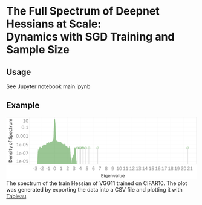 # The Full Spectrum of Deepnet Hessians at Scale: <br> Dynamics with SGD Training and Sample Size

## Usage
See Jupyter notebook main.ipynb

## Example
![CIFAR10 VGG11](https://github.com/AnonymousNIPS2019/DeepnetHessian/blob/master/CIFAR10_VGG11_train.png?raw=true)
The spectrum of the train Hessian of VGG11 trained on CIFAR10. The plot was generated by exporting the data into a CSV file and plotting it with [Tableau](https://www.tableau.com/).
